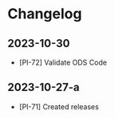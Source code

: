 # Changelog

## 2023-10-30

- [PI-72] Validate ODS Code

## 2023-10-27-a

- [PI-71] Created releases
